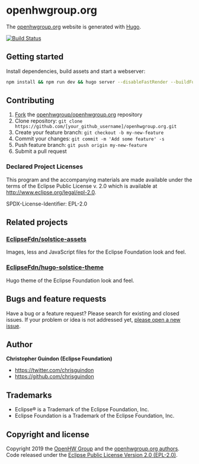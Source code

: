 # openhwgroup.org

The [openhwgroup.org](https://openhwgroup.org) website is generated with [Hugo](https://gohugo.io/documentation/).

[![Build Status](https://travis-ci.org/openhwgroup/openhwgroup.org.svg?branch=master)](https://travis-ci.org/openhwgroup/openhwgroup.org)

## Getting started

Install dependencies, build assets and start a webserver:

```bash
npm install && npm run dev && hugo server --disableFastRender --buildFuture
```

## Contributing

1. [Fork](https://help.github.com/articles/fork-a-repo/) the [openhwgroup/openhwgroup.org](https://github.com/openhwgroup/openhwgroup.org) repository
2. Clone repository: `git clone https://github.com/[your_github_username]/openhwgroup.org.git`
3. Create your feature branch: `git checkout -b my-new-feature`
4. Commit your changes: `git commit -m 'Add some feature' -s`
5. Push feature branch: `git push origin my-new-feature`
6. Submit a pull request

### Declared Project Licenses

This program and the accompanying materials are made available under the terms
of the Eclipse Public License v. 2.0 which is available at
http://www.eclipse.org/legal/epl-2.0.

SPDX-License-Identifier: EPL-2.0

## Related projects

### [EclipseFdn/solstice-assets](https://github.com/EclipseFdn/solstice-assets)

Images, less and JavaScript files for the Eclipse Foundation look and feel.

### [EclipseFdn/hugo-solstice-theme](https://github.com/EclipseFdn/hugo-solstice-theme)

Hugo theme of the Eclipse Foundation look and feel. 

## Bugs and feature requests

Have a bug or a feature request? Please search for existing and closed issues. If your problem or idea is not addressed yet, [please open a new issue](https://github.com/openhwgroup/openhwgroup.org/issues/new).

## Author

**Christopher Guindon (Eclipse Foundation)**

- <https://twitter.com/chrisguindon>
- <https://github.com/chrisguindon>

## Trademarks

* Eclipse® is a Trademark of the Eclipse Foundation, Inc.
* Eclipse Foundation is a Trademark of the Eclipse Foundation, Inc.

## Copyright and license

Copyright 2019 the [OpenHW Group](https://www.openhwgroup.org) and the [openhwgroup.org authors](https://github.com/openhwgroup/openhwgroup.org/graphs/contributors). Code released under the [Eclipse Public License Version 2.0 (EPL-2.0)](https://github.com/openhwgroup/openhwgroup.org/blob/src/LICENSE).
